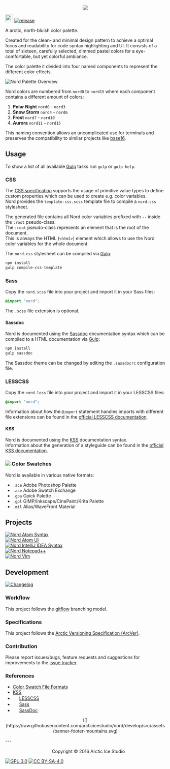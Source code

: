 <p align="center"><img src="https://raw.githubusercontent.com/arcticicestudio/nord/develop/src/assets/nord-logo-banner.svg"/></p>

<img src="https://assets-cdn.github.com/favicon.ico" width=24 height=24/> [![release](https://img.shields.io/github/release/arcticicestudio/nord.svg)](https://github.com/arcticicestudio/nord/releases/latest)

A arctic, north-bluish color palette.

Created for the clean- and minimal design pattern to achieve a optimal focus and readability for code syntax highlighting and UI.
It consists of a total of sixteen, carefully selected, dimmed pastel colors for a eye-comfortable, but yet colorful ambiance.

The color palette it divided into four named components to represent the different color effects.

![Nord Palette Overview](https://raw.githubusercontent.com/arcticicestudio/nord/develop/src/assets/nord-overview.svg)

Nord colors are numbered from `nord0` to `nord15` where each component contains a different amount of colors:  
  1. **Polar Night** `nord0` - `nord3`  
  2. **Snow Storm** `nord4` - `nord6`  
  3. **Frost** `nord7` - `nord10`  
  4. **Aurora** `nord11` - `nord15`  

This naming convention allows an uncomplicated use for terminals and preserves the compatibility to similar projects like [base16](http://chriskempson.com/projects/base16).

## Usage
To show a list of all available [Gulp][gulp] tasks run `gulp` or `gulp help`.

### CSS
The [CSS specification](https://www.w3.org/TR/css-variables) supports the usage of primitive value types to define custom properties which can be used to create e.g. color variables.  
Nord provides the `template-css.scss` template file to compile a `nord.css` stylesheet.

The generated file contains all Nord color variables prefixed with `--` inside the `:root` pseudo-class.  
The `:root` pseudo-class represents an element that is the root of the document.  
This is always the HTML (`<html>`) element which allows to use the Nord color variables for the whole document.

The `nord.css` stylesheet can be compiled via [Gulp][gulp]:  
```sh
npm install
gulp compile-css-template
```

### Sass
Copy the `nord.scss` file into your project and import it in your Sass files:
```css
@import "nord";
```
The `.scss` file extension is optional.

#### Sassdoc
Nord is documented using the [Sassdoc](http://sassdoc.com) documentation syntax which can be compiled to a HTML documentation via [Gulp][gulp]:  
```sh
npm install
gulp sassdoc
```
The Sassdoc theme can be changed by editing the `.sassdocrc` configuration file.

### LESSCSS
Copy the `nord.less` file into your project and import it in your LESSCSS files:  
```css
@import "nord";
```
Information about how the `@import` statement handles imports with different file extensions can be found in the [official LESSCSS documentation](http://lesscss.org/features/#import-directives-feature).

#### KSS
Nord is documented using the [KSS](http://warpspire.com/kss) documentation syntax.  
Information about the generation of a styleguide can be found in the [official KSS documentation](http://warpspire.com/kss/styleguides).

### <img src="https://raw.githubusercontent.com/arcticicestudio/nord/develop/src/assets/icon-color-swatch.svg"/> Color Swatches
Nord is available in various native formats:
  - `.ace` Adobe Photoshop Palette
  - `.ase` Adobe Swatch Exchange
  - `.gpa` Gpick Palette
  - `.gpl` GIMP/Inkscape/CinePaint/Krita Palette
  - `.mtl` Alias/WaveFront Material

## Projects
[![Nord Atom Syntax](https://raw.githubusercontent.com/arcticicestudio/nord/develop/src/assets/banner-nord-atom-syntax.svg)](https://atom.io/themes/nord-atom-syntax)  
[![Nord Atom UI](https://raw.githubusercontent.com/arcticicestudio/nord/develop/src/assets/banner-nord-atom-ui.svg)](https://atom.io/themes/nord-atom-ui)  
[![Nord IntelliJ IDEA Syntax](https://raw.githubusercontent.com/arcticicestudio/nord/develop/src/assets/banner-nord-intellij-idea-syntax.svg)](https://github.com/arcticicestudio/nord-intellij-idea-syntax)  
[![Nord Notepad++](https://raw.githubusercontent.com/arcticicestudio/nord/develop/src/assets/banner-nord-notepadplusplus.svg)](https://github.com/arcticicestudio/nord-notepadplusplus)  
[![Nord Vim](https://raw.githubusercontent.com/arcticicestudio/nord/develop/src/assets/banner-nord-vim.svg)](https://github.com/arcticicestudio/nord-vim)  

## Development
[![Changelog](https://img.shields.io/badge/Changelog-v0.0.0-blue.svg)](https://github.com/arcticicestudio/nord/blob/v0.0.0/CHANGELOG.md)

### Workflow
This project follows the [gitflow](http://nvie.com/posts/a-successful-git-branching-model) branching model.

### Specifications
This project follows the [Arctic Versioning Specification (ArcVer)](https://github.com/arcticicestudio/arcver).

### Contribution
Please report issues/bugs, feature requests and suggestions for improvements to the [issue tracker](https://github.com/arcticicestudio/nord/issues).

### References
  - [Color Swatch File Formats](http://www.selapa.net/swatches/colors/fileformats.php)
  - [KSS](http://warpspire.com/kss)
  - <img src="http://lesscss.org/public/ico/favicon.ico" width=16 height=16 /> [LESSCSS](http://lesscss.org)
  - <img src="http://sass-lang.com/favicon.ico" width=16 height=16 /> [Sass](http://sass-lang.com)
  - <img src="http://sassdoc.com/favicon.png" width=16 height=16 /> [SassDoc](http://sassdoc.com)

<p align="center">![](https://raw.githubusercontent.com/arcticicestudio/nord/develop/src/assets/banner-footer-mountains.svg)</p>
---

<p align="center">
<img src="http://arcticicestudio.com/favicon.ico" width=16 height=16/> Copyright &copy; 2016 Arctic Ice Studio

[![GPL-3.0](http://www.gnu.org/graphics/gplv3-88x31.png)](http://www.gnu.org/licenses/gpl.txt) [![CC BY-SA-4.0](http://mirrors.creativecommons.org/presskit/buttons/88x31/svg/by-sa.svg)](http://creativecommons.org/licenses/by-sa/4.0)
</p>

[gulp]: http://gulpjs.com
